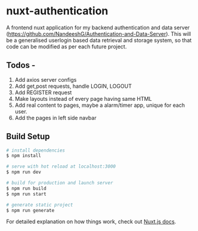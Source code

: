 # nuxt-authentication

A frontend nuxt application for my backend authentication and data server (https://github.com/NandeeshG/Authentication-and-Data-Server).
This will be a generalised userlogin based data retrieval and storage system, so that code can be modified as per each future project.

## Todos -

1. Add axios server configs
2. Add get,post requests, handle LOGIN, LOGOUT
3. Add REGISTER request 
4. Make layouts instead of every page having same HTML
5. Add real content to pages, maybe a alarm/timer app, unique for each user.
6. Add the pages in left side navbar

## Build Setup

```bash
# install dependencies
$ npm install

# serve with hot reload at localhost:3000
$ npm run dev

# build for production and launch server
$ npm run build
$ npm run start

# generate static project
$ npm run generate
```

For detailed explanation on how things work, check out [Nuxt.js docs](https://nuxtjs.org).
